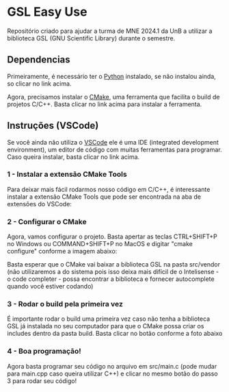 
# GSL Easy Use

Repositório criado para ajudar a turma de MNE 2024.1 da UnB a utilizar a biblioteca GSL (GNU Scientific Library) durante o semestre.

## Dependencias

Primeiramente, é necessário ter o [Python](https://www.python.org/downloads/) instalado, se não instalou ainda, so clicar no link acima.

Agora, precisamos instalar o [CMake](https://cmake.org/download/), uma ferramenta que facilita o build de projetos C/C++. Basta clicar no link acima para instalar a ferramenta.

## Instruções (VSCode)

Se você ainda não utiliza o [VSCode](https://code.visualstudio.com/download) ele é uma IDE (integrated development environment), um editor de código com muitas ferramentas para programar. Caso queira instalar, basta clicar no link acima.

### 1 - Instalar a extensão CMake Tools

Para deixar mais fácil rodarmos nosso código em C/C++, é interessante instalar a extensão CMake Tools que pode ser encontrada na aba de extensões do VSCode:

### 2 - Configurar o CMake

Agora, vamos configurar o projeto. Basta apertar as teclas CTRL+SHIFT+P no Windows ou COMMAND+SHIFT+P no MacOS e digitar "cmake configure" conforme a imagem abaixo:

Basta esperar que o CMake vai baixar a biblioteca GSL na pasta src/vendor (não utilizaremos a do sistema pois isso deixa mais difícil de o Intelisense - o code completer - possa encontrar a biblioteca e fornecer autocomplete quando você estiver codando)

### 3 - Rodar o build pela primeira vez

É importante rodar o build uma primeira vez caso não tenha a biblioteca GSL já instalada no seu computador para que o CMake possa criar os includes dentro da pasta build. Basta clicar no botão conforme a foto abaixo

### 4 - Boa programação!

Agora basta programar seu código no arquivo em src/main.c (pode mudar para main.cpp caso queira utilizar C++) e clicar no mesmo botão do passo 3 para rodar seu código!



